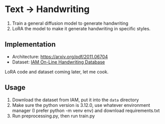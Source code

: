 # Text -> Handwriting
1. Train a general diffusion model to generate handwriting 
2. LoRA the model to make it generate handwriting in specific styles.

## Implementation
* Architecture: https://arxiv.org/pdf/2011.06704
* Dataset: [IAM On-Line Handwriting Database](https://fki.tic.heia-fr.ch/databases/download-the-iam-on-line-handwriting-database)

LoRA code and dataset coming later, let me cook.

## Usage
1. Download the dataset from IAM,  put it into the ``data`` directory
2. Make sure the python version is 3.12.0, use whatever environment manager (I prefer python -m venv env) and download requirements.txt
3. Run preprocessing.py, then run train.py
